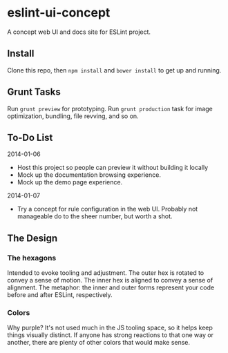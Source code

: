eslint-ui-concept
=================

A concept web UI and docs site for ESLint project.

## Install

Clone this repo, then `npm install` and `bower install` to get up and running.

## Grunt Tasks

Run `grunt preview` for prototyping. Run `grunt production` task for image optimization, bundling, file revving, and so on.

## To-Do List

2014-01-06
- Host this project so people can preview it without building it locally
- Mock up the documentation browsing experience.
- Mock up the demo page experience.

2014-01-07
- Try a concept for rule configuration in the web UI. Probably not manageable do to the sheer number, but worth a shot.

## The Design

### The hexagons

Intended to evoke tooling and adjustment. The outer hex is rotated to convey a sense of motion. The inner hex is aligned to convey a sense of alignment. The metaphor: the inner and outer forms represent your code before and after ESLint, respectively.

### Colors

Why purple? It's not used much in the JS tooling space, so it helps keep things visually distinct. If anyone has strong reactions to that one way or another, there are plenty of other colors that would make sense.